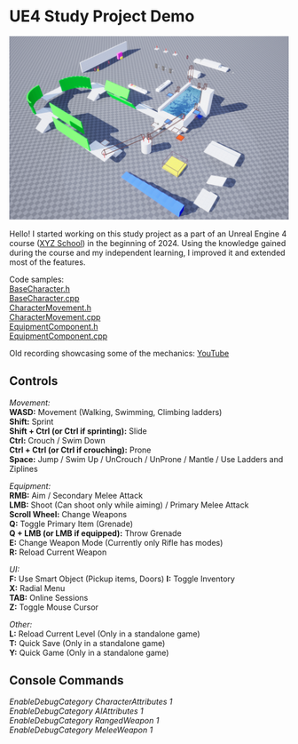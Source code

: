 # UE4 Study Project Demo

![Gym](Gym.png)

Hello! I started working on this study project as a part of an Unreal Engine 4 course ([XYZ School](https://www.school-xyz.com/main_eng)) in the beginning of 2024. Using the knowledge gained during the course and my independent learning, I improved it and extended most of the features.

Code samples:  
[BaseCharacter.h](https://github.com/Neolias/u4-study-project-demo/blob/main/ue4/Source/XyzHomework/Characters/XyzBaseCharacter.h)  
[BaseCharacter.cpp](https://github.com/Neolias/u4-study-project-demo/blob/main/ue4/Source/XyzHomework/Characters/XyzBaseCharacter.cpp)  
[CharacterMovement.h](https://github.com/Neolias/u4-study-project-demo/blob/main/ue4/Source/XyzHomework/Components/MovementComponents/XyzBaseCharMovementComponent.h)  
[CharacterMovement.cpp](https://github.com/Neolias/u4-study-project-demo/blob/main/ue4/Source/XyzHomework/Components/MovementComponents/XyzBaseCharMovementComponent.cpp)  
[EquipmentComponent.h](https://github.com/Neolias/u4-study-project-demo/blob/main/ue4/Source/XyzHomework/Components/CharacterComponents/CharacterEquipmentComponent.h)  
[EquipmentComponent.cpp](https://github.com/Neolias/u4-study-project-demo/blob/main/ue4/Source/XyzHomework/Components/CharacterComponents/CharacterEquipmentComponent.cpp)  

Old recording showcasing some of the mechanics: [YouTube](https://www.youtube.com/watch?v=TFxdaA3Rt28)

## Controls
*Movement:*  
**WASD:** Movement (Walking, Swimming, Climbing ladders)  
**Shift:** Sprint  
**Shift + Ctrl (or Ctrl if sprinting):** Slide  
**Ctrl:** Crouch / Swim Down  
**Ctrl + Ctrl (or Ctrl if crouching):** Prone  
**Space:** Jump / Swim Up / UnCrouch / UnProne / Mantle / Use Ladders and Ziplines  

*Equipment:*  
**RMB:** Aim / Secondary Melee Attack  
**LMB:** Shoot (Can shoot only while aiming) / Primary Melee Attack  
**Scroll Wheel:** Change Weapons  
**Q:** Toggle Primary Item (Grenade)  
**Q + LMB (or LMB if equipped):** Throw Grenade  
**E:** Change Weapon Mode (Currently only Rifle has modes)  
**R:** Reload Current Weapon  

*UI:*  
**F:** Use Smart Object (Pickup items, Doors) 
**I:** Toggle Inventory  
**X:** Radial Menu  
**TAB:** Online Sessions  
**Z:** Toggle Mouse Cursor  

*Other:*  
**L:** Reload Current Level (Only in a standalone game)  
**T:** Quick Save (Only in a standalone game)  
**Y:** Quick Game (Only in a standalone game)  

## Console Commands
*EnableDebugCategory CharacterAttributes 1*  
*EnableDebugCategory AIAttributes 1*  
*EnableDebugCategory RangedWeapon 1*  
*EnableDebugCategory MeleeWeapon 1*  
